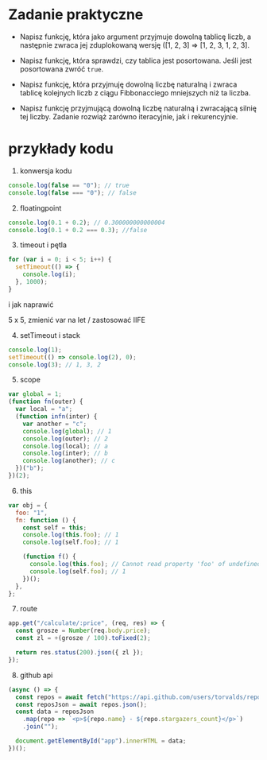 # Zadanie praktyczne

- Napisz funkcję, która jako argument przyjmuje dowolną tablicę liczb, a następnie zwraca jej zduplokowaną wersję ([1, 2, 3] => [1, 2, 3, 1, 2, 3].

- Napisz funkcję, która sprawdzi, czy tablica jest posortowana. Jeśli jest posortowana zwróć `true`.
- Napisz funkcję, która przyjmuję dowolną liczbę naturalną i zwraca tablicę kolejnych liczb z ciągu Fibbonacciego mniejszych niż ta liczba.
- Napisz funkcję przyjmującą dowolną liczbę naturalną i zwracającą silnię tej liczby. Zadanie rozwiąż zarówno iteracyjnie, jak i rekurencyjnie.

# przykłady kodu

1. konwersja kodu

```javascript
console.log(false == "0"); // true
console.log(false === "0"); // false
```

2. floatingpoint

```javascript
console.log(0.1 + 0.2); // 0.300000000000004
console.log(0.1 + 0.2 === 0.3); //false
```

3. timeout i pętla

```javascript
for (var i = 0; i < 5; i++) {
  setTimeout(() => {
    console.log(i);
  }, 1000);
}
```

i jak naprawić

5 x 5, zmienić var na let / zastosować IIFE

4. setTimeout i stack

```javascript
console.log(1);
setTimeout(() => console.log(2), 0);
console.log(3); // 1, 3, 2
```

5. scope

```javascript
var global = 1;
(function fn(outer) {
  var local = "a";
  (function infn(inter) {
    var another = "c";
    console.log(global); // 1
    console.log(outer); // 2
    console.log(local); // a
    console.log(inter); // b
    console.log(another); // c
  })("b");
})(2);
```

6. this

```javascript
var obj = {
  foo: "1",
  fn: function () {
    const self = this;
    console.log(this.foo); // 1
    console.log(self.foo); // 1

    (function f() {
      console.log(this.foo); // Cannot read property 'foo' of undefined
      console.log(self.foo); // 1
    })();
  },
};
```

7. route

```javascript
app.get("/calculate/:price", (req, res) => {
  const grosze = Number(req.body.price);
  const zl = +(grosze / 100).toFixed(2);

  return res.status(200).json({ zl });
});
```

8. github api

```javascript
(async () => {
  const repos = await fetch("https://api.github.com/users/torvalds/repos");
  const reposJson = await repos.json();
  const data = reposJson
    .map(repo => `<p>${repo.name} - ${repo.stargazers_count}</p>`)
    .join("");

  document.getElementById("app").innerHTML = data;
})();
```
